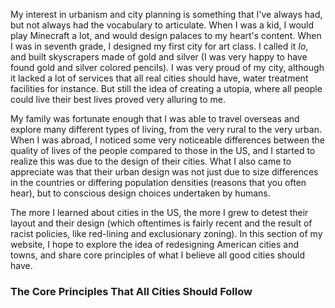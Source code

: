 <head>
<!-- Google tag (gtag.js) -->
<script async src="https://www.googletagmanager.com/gtag/js?id=G-KLMRWFRZWB"></script>
<script>
  window.dataLayer = window.dataLayer || [];
  function gtag(){dataLayer.push(arguments);}
  gtag('js', new Date());

  gtag('config', 'G-KLMRWFRZWB');
</script>
</head>

My interest in urbanism and city planning is something that I've always had, but not always had the vocabulary to articulate. When I was a kid, I would play Minecraft a lot, and would design palaces to my heart's content. When I was in seventh grade, I designed my first city for art class. I called it *Io*, and built skyscrapers made of gold and silver (I was very happy to have found gold and silver colored pencils). I was very proud of my city, although it lacked a lot of services that all real cities should have, water treatment facilities for instance. But still the idea of creating a utopia, where all people could live their best lives proved very alluring to me.  


My family was fortunate enough that I was able to travel overseas and explore many different types of living, from the very rural to the very urban. When I was abroad, I noticed some very noticeable differences between the quality of lives of the people compared to those in the US, and I started to realize this was due to the design of their cities. What I also came to appreciate was that their urban design was not just due to size differences in the countries or differing population densities (reasons that you often hear), but to conscious design choices undertaken by humans.

The more I learned about cities in the US, the more I grew to detest their layout and their design (which oftentimes is fairly recent and the result of racist policies, like red-lining and exclusionary zoning). In this section of my website, I hope to explore the idea of redesigning American cities and towns, and share core principles of what I believe all good cities should have.

### The Core Principles That All Cities Should Follow
